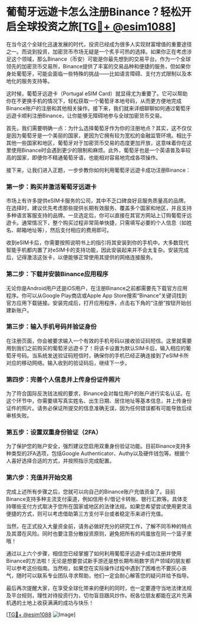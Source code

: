 # 葡萄牙远遊卡怎么注册Binance？轻松开启全球投资之旅[[TG💪+ @esim1088](https://t.me/s/esim1088)]

在当今这个全球化迅速发展的时代，投资已经成为很多人实现财富增值的重要途径之一。而说到投资，加密货币市场无疑是一个炙手可热的选择。如果你正在考虑涉足这个领域，那么Binance（币安）可能是你最先想到的交易平台。作为一个全球领先的加密货币交易所，Binance提供了丰富的交易品种和便捷的服务，但如果你身处葡萄牙，可能会面临一些特殊的挑战——比如语言障碍、支付方式限制以及本地化的服务支持等。

这时候，葡萄牙远遊卡（Portugal eSIM Card）就显得尤为重要了。它可以帮助你在不更换手机的情况下，轻松获取一个葡萄牙本地号码，从而更方便地完成Binance账户的注册和其他相关操作。接下来，我们就来详细聊聊如何通过葡萄牙远遊卡顺利注册Binance，让你能够无障碍地参与全球加密货币交易。

首先，我们需要明确一点：为什么选择葡萄牙作为你的注册地点？其实，这不仅仅是因为葡萄牙是一个美丽的国家，更因为它拥有较为宽松的金融监管环境。相比于其他一些国家和地区，葡萄牙对于加密货币交易的态度更加开放，这意味着你在这里使用Binance时会遇到更少的限制和麻烦。此外，葡萄牙也是一个英语普及率较高的国家，即便你不精通葡萄牙语，也能相对容易地完成各项操作。

接下来，让我们进入正题，一步步教你如何利用葡萄牙远遊卡成功注册Binance：

### 第一步：购买并激活葡萄牙远遊卡

市场上有许多提供eSIM卡服务的公司，其中不乏口碑良好且服务质量高的品牌。在选择时，建议优先考虑那些提供长期有效服务、覆盖多个国家和地区，并且支持多种语言客服支持的品牌。一旦选定后，你可以直接在其官方网站上订购葡萄牙远遊卡。通常情况下，整个购买过程非常简单快捷，只需填写必要的个人信息（如姓名、邮箱地址等），然后支付相应的费用即可。

收到eSIM卡后，你需要按照说明书上的指引将其安装到你的手机中。大多数现代智能手机都内置了对eSIM卡的支持功能，因此安装起来并不会太复杂。安装完成后，记得激活这张卡，以便能够正常使用其提供的网络连接服务。

### 第二步：下载并安装Binance应用程序

无论你是Android用户还是iOS用户，在注册Binance之前都需要先下载官方应用程序。你可以从Google Play商店或Apple App Store搜索“Binance”关键词找到官方应用下载链接。安装完成后，打开应用程序，点击右下角的“注册”按钮开始创建新账户。

### 第三步：输入手机号码并验证身份

在注册页面，你会被要求输入一个有效的手机号码以接收验证码短信。这里就需要用到我们之前购买的葡萄牙远遊卡了！将该卡设置为默认SIM卡后，输入相应的葡萄牙号码。当系统发送验证码短信时，确保你的手机已经正确连接到了eSIM卡所对应的移动网络。输入收到的验证码后，继续下一步。

### 第四步：完善个人信息并上传身份证件照片

为了符合国际反洗钱法规的要求，Binance会对每位用户的账户进行实名认证。在这个环节中，你需要填写真实姓名、出生日期、居住地址等基本信息，并上传身份证件的照片。请务必保证所提交的信息准确无误，因为任何错误都有可能导致后续审核失败。

### 第五步：设置双重身份验证（2FA）

为了保护您的账户安全，强烈建议您启用双重身份验证功能。目前Binance支持多种类型的2FA选项，包括Google Authenticator、Authy以及硬件钱包等。根据个人喜好选择合适的方式，并按照指示完成配置。

### 第六步：充值并开始交易

完成上述所有步骤之后，您就可以向自己的Binance账户充值资金了。目前Binance支持多种主流支付渠道，例如信用卡/借记卡转账、银行汇款等。具体支持哪些支付方式取决于您所在国家或地区的法律法规。如果您希望尝试使用更灵活便捷的方式，则可以考虑借助第三方支付平台或者稳定币来进行充值。

当然，在正式投入大量资金前，请务必做好充分的研究工作，了解不同币种的特点及其潜在风险。同时也要注意分散投资原则，避免把所有的鸡蛋放在同一个篮子里哦！

通过以上六个步骤，相信您已经掌握了如何利用葡萄牙远遊卡成功注册并使用Binance的方法啦！无论是想要尝试新手游还是想长期布局数字资产领域的朋友都可以参考这份指南。当然啦，如果您在实际操作过程中遇到了困难也不要灰心丧气，随时可以联系专业团队寻求帮助，他们一定会耐心解答您的疑问并给予指导。

最后再次提醒大家，在享受全球化带来的便利的同时，也一定要遵守当地法律法规及平台规则，理性对待投资行为，切勿盲目跟风炒作。祝各位朋友都能在这片充满机遇的土地上收获满满的成功与快乐！

[[TG💪+ @esim1088](https://t.me/s/esim1088) ![Image](https://i.postimg.cc/4NQfJmqS/Snipaste-2025-05-13-00-14-12.png)]